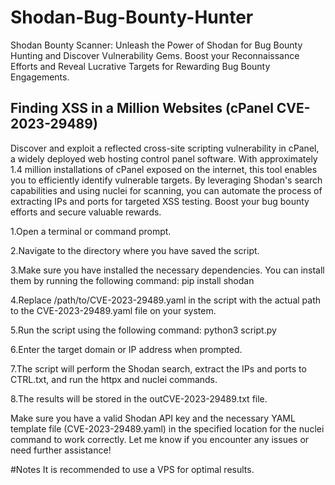 # Shodan-Bug-Bounty-Hunter
Shodan Bounty Scanner: Unleash the Power of Shodan for Bug Bounty Hunting and Discover Vulnerability Gems. Boost your Reconnaissance Efforts and Reveal Lucrative Targets for Rewarding Bug Bounty Engagements.


## Finding XSS in a Million Websites (cPanel CVE-2023-29489)

Discover and exploit a reflected cross-site scripting vulnerability in cPanel, a widely deployed web hosting control panel software. With approximately 1.4 million installations of cPanel exposed on the internet, this tool enables you to efficiently identify vulnerable targets. By leveraging Shodan's search capabilities and using nuclei for scanning, you can automate the process of extracting IPs and ports for targeted XSS testing. Boost your bug bounty efforts and secure valuable rewards.




1.Open a terminal or command prompt.

2.Navigate to the directory where you have saved the script.

3.Make sure you have installed the necessary dependencies. You can install them by running the following command:
pip install shodan

4.Replace /path/to/CVE-2023-29489.yaml in the script with the actual path to the CVE-2023-29489.yaml file on your system.

5.Run the script using the following command:
python3 script.py

6.Enter the target domain or IP address when prompted.

7.The script will perform the Shodan search, extract the IPs and ports to CTRL.txt, and run the httpx and nuclei commands.

8.The results will be stored in the outCVE-2023-29489.txt file.

Make sure you have a valid Shodan API key and the necessary YAML template file (CVE-2023-29489.yaml) in the specified location for the nuclei command to work correctly.
Let me know if you encounter any issues or need further assistance!


#Notes
It is recommended to use a VPS for optimal results.
